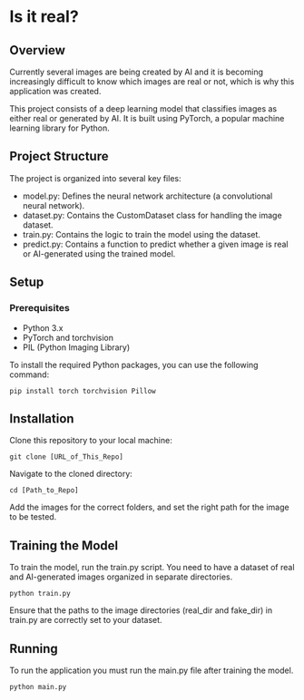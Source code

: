 # Is it real?

## Overview
Currently several images are being created by AI and it is becoming increasingly difficult to know which images are real or not, which is why this application was created.

This project consists of a deep learning model that classifies images as either real or generated by AI. It is built using PyTorch, a popular machine learning library for Python.

## Project Structure
The project is organized into several key files:

* model.py: Defines the neural network architecture (a convolutional neural network).
* dataset.py: Contains the CustomDataset class for handling the image dataset.
* train.py: Contains the logic to train the model using the dataset.
* predict.py: Contains a function to predict whether a given image is real or AI-generated using the trained model.

## Setup
### Prerequisites
* Python 3.x
* PyTorch and torchvision
* PIL (Python Imaging Library)

To install the required Python packages, you can use the following command:
```
pip install torch torchvision Pillow
```

## Installation
Clone this repository to your local machine:
```
git clone [URL_of_This_Repo]
```
Navigate to the cloned directory:
```
cd [Path_to_Repo]
```
Add the images for the correct folders, and set the right path for the image to be tested.

## Training the Model
To train the model, run the train.py script. You need to have a dataset of real and AI-generated images organized in separate directories.
```
python train.py
```
Ensure that the paths to the image directories (real_dir and fake_dir) in train.py are correctly set to your dataset.

## Running
To run the application you must run the main.py file after training the model.
```
python main.py
```